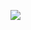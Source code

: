 [![](https://visitcount.itsvg.in/api?id=fadelsew02&label=Profile%20Views&color=1&icon=2&pretty=false)](https://visitcount.itsvg.in)
